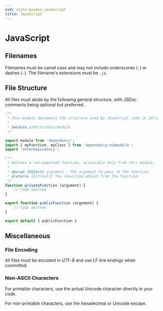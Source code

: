 ```yaml
---
uid: style-guides-javascript
title: JavaScript
---
```


# JavaScript

## Filenames

Filenames must be camel case and may not include underscores (`_`) or dashes (`-`). The filename's extensions must be `.js`.

## File Structure

All files must abide by the following general structure, with JSDoc comments being optional but preferred.

```javascript
/**
 * This module documents the structure used by JavaScript code in Jellyfin.
 *
 * @module path/to/this/module
 */

import module from 'dependency';
import { myFunction, myClass } from 'dependency/submodule';
import 'otherDependency';

/**
 * Defines a non-exported function, accessible only from this module.
 *
 * @param {Object} argument - The argument to pass to the function.
 * @returns {Int|null} The resulting object from the function.
 */
function privateFunction (argument) {
    // Code omitted
}

export function publicFunction (argument) {
    // Code omitted
}

export default { publicFunction }
```

## Miscellaneous

### File Encoding

All files must be encoded in UTF-8 and use LF line endings when committed.

### Non-ASCII Characters

For printable characters, use the actual Unicode character directly in your code.

For non-printable characters, use the hexadecimal or Unicode escape.
